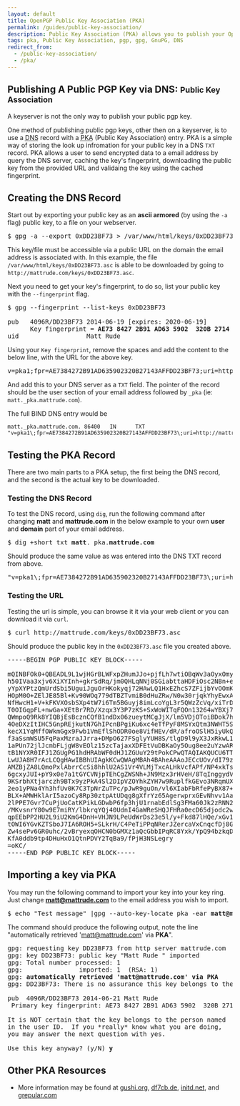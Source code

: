 ```yaml
---
layout: default
title: OpenPGP Public Key Association (PKA)
permalink: /guides/public-key-association/
description: Public Key Association (PKA) allows you to publish your OpenPGP key to your DNS record
tags: pka, Public Key Association, pgp, gpg, GnuPG, DNS
redirect_from:
  - /public-key-association/
  - /pka/
---
```


## Publishing A Public PGP Key via DNS: <small>Public Key Association</small>

A keyserver is not the only way to publish your public pgp key.

One method of publishing public pgp keys, other then on a keyserver, is to use a <abbr title="Dynamic Name Server">DNS</abbr> record with a <abbr title="Public Key Association">PKA</abbr> (Public Key Association) entry. PKA is a simple way of storing the look up infromation for your public key in a DNS `TXT` record. PKA allows a user to send encrypted data to a email address by query the DNS server, caching the key&#039;s fingerprint, downloading the public key from the provided URL and validaing the key using the cached fingerprint.

## Creating the DNS Record

Start out by exporting your public key as an **ascii armored** (by using the `-a` flag) public key, to a file on your webserver.

<pre>$ gpg -a --export 0xDD23BF73 > /var/www/html/keys/0xDD23BF73.asc</pre>

This key/file must be accessible via a public URL on the domain the email address is associated with. In this example, the file `/var/www/html/keys/0xDD23BF73.asc` is able to be downloaded by going to `http://mattrude.com/keys/0xDD23BF73.asc`.

Next you need to get your key&#039;s fingerprint, to do so, list your public key with the `--fingerprint` flag.

<pre>$ gpg --fingerprint --list-keys 0xDD23BF73

pub   4096R/DD23BF73 2014-06-19 [expires: 2020-06-19]
      Key fingerprint = <strong>AE73 8427 2B91 AD63 5902  320B 2714 3AFF DD23 BF73</strong>
uid                  Matt Rude <matt@mattrude.com></pre>

Using your `Key fingerprint`, remove the spaces and add the content to the below line, with the URL for the above key.

<pre>v=pka1;fpr=AE7384272B91AD635902320B27143AFFDD23BF73;uri=http://mattrude.com/keys/0xDD23BF73.asc</pre>

And add this to your DNS server as a `TXT` field.  The pointer of the record should be the user section of your email address followed by `_pka` (ie: `matt._pka.mattrude.com`). 

The full BIND DNS entry would be

    matt._pka.mattrude.com. 86400   IN      TXT     "v=pka1\;fpr=AE7384272B91AD635902320B27143AFFDD23BF73\;uri=http://mattrude.com/keys/0xDD23BF73.asc"

## Testing the PKA Record

There are two main parts to a PKA setup, the first being the DNS record, and the second is the actual key to be downloaded.

### Testing the DNS Record

To test the DNS record, using `dig`, run the following command after changing **matt** and **mattrude.com** in the below example to your own **user** and **domain** part of your email address.

<pre>$ dig +short txt <strong>matt</strong>._pka.<strong>mattrude.com</strong></pre>

Should produce the same value as was entered into the DNS TXT record from above.

<pre>"v=pka1\;fpr=AE7384272B91AD635902320B27143AFFDD23BF73\;uri=http://mattrude.com/keys/0xDD23BF73.asc"</pre>

### Testing the URL

Testing the url is simple, you can browse it it via your web client or you can download it via `curl`.

<pre>$ curl http://mattrude.com/keys/0xDD23BF73.asc</pre>

Should produce the public key in the `0xDD23BF73.asc` file you created above.

<pre>
-----BEGIN PGP PUBLIC KEY BLOCK-----

mQINBFOk0+QBEADL9L1wjHGrBLWFxpZHumJJo+pjfLh7wtiOBqWv3aOyxOmyUzYo
h50IVaa3xjv6XiXYInh+gkrSdRq/jm0QHLqNNj0SGiabttaHDFiOsc2NBn+eu7ay
yYpXYPtzQmUrdSbi5UguiJguOrHKokyqj72HAwLQ1HxEZhcS7ZFijbYvOOmKL0DR
HOpM0O+ZElJE85Bl+Kv90WOq779dTBZTvmiB0dHuZRw/N0w30rjqkYhyEwxAlI8n
NfHwcH1+V+kFKVXOsbSXp4tW7i6Tm5BGuyj8imLcoYgL3r5QWzZcVq/xiTrDYHrg
T0OIGqpFL+nwGa+XEtBr7RD/Xzqx3Y3P7zKS+SxWoWITqFQOn13264wYBXj7ohjg
QWmpoQ9Rk8YIQBjEsBcznCQfB1ndDx06zueytMCgJjX/lm5VDjOToiBDok7h4Stc
4OeDXzItIHC5GnpREjkutN7GhIPcnBPgiKu6xc4eTfPyF8MSYxQtm3NWHT5Sx78+
kecX1YqMffOWkmGgx9Fwb1VmEflShODR0oe8VifHEv/dR/afroOSlH5iyUkQMNrU
f3aSsmWSU5FqPaxMzraJJrra+DMpO627FSglyYUH8S/tlgD9l9yX3JxRkwL19LMO
1aPUn72jlJcmbFLjgW8vEOlz15zcTajaxXDFEtVuDBKaOy5Oug8ee2uYzwARAQAB
tB1NYXR0IFJ1ZGUgPG1hdHRAbWF0dHJ1ZGUuY29tPokCPwQTAQIAKQUCU6TT5AIb
LwUJA8H7rAcLCQgHAwIBBhUIAgkKCwQWAgMBAh4BAheAAAoJECcUOv/dI79zj+cQ
AMZBjZA8LQmoPxlAbrrCcSi8hhlU2AS1Vr4VLMjTxcALHkVcfAPf/NP4xkTssLfT
6gcxyJUI+pY9x0e7a1tGYCVNjpTEhCgZWSNh+JN9Mzx3rHVeH/8TqInggydVu0dW
9KSrbhXtjarczh9BTx9yzPkA4Sl2DIpVZOYhkZYH7w9RuplfkGEvo3NRqmUX7TSe
2eo1yPNa4Yh3hfUv0K7C3TpNrZuTPc/pJwR9guOn/vl6XIabFbRfePyBX87+TiIO
BLX+AMWHklArI5azoCy8Rp30ztpAtUDqg8gXfrYz65AgerwprxGEvNhvv1Aa2Pqc
2lPPE7Gvr7CuPjUoCatKPikLGDwbP6fp3hjU1rnabEdlSg3FMa60Jk2zRNN2KusR
/MKvsnrY80w9E7miRY/lbkrqYQj40UdnI4GaWReSHQJFHRa0ecD65djodc2wID+p
qpEEbPP2HU2L9iU2KmG4DnH+VHJN9LPeUdWrDs23e5l/y+Fkd87lHQe/xGv1jry0
tOWI6YGvKZTSboJ7IA6ROH5+SLkrH/C4PeTiPPqNRerJZercaVxCnqcfDj8GZ6CC
Zw4sePv6GR0uhc/2vBryexqOHCN0bGMXz1aQcGbbIPqRC8Yxk/YpQ94bzkqDzsz+
KfA0ddb9tp4DHuHxO1QtnPDVY2TqBa9/fPjH3NSLegry
=oKC/
-----END PGP PUBLIC KEY BLOCK-----
</pre>

## Importing a key via PKA

You may run the following command to import your key into your key ring. Just change **matt@mattrude.com** to the email address you wish to import.

<pre>$ echo "Test message" |gpg --auto-key-locate pka -ear <strong>matt@mattrude.com</strong></pre>

The command should produce the following output, note the line "automatically retrieved 'matt@mattrude.com' via **PKA**".

<pre>gpg: requesting key DD23BF73 from http server mattrude.com
gpg: key DD23BF73: public key "Matt Rude <matt@mattrude.com>" imported
gpg: Total number processed: 1
gpg:               imported: 1  (RSA: 1)
gpg: <strong>automatically retrieved 'matt@mattrude.com' via PKA</strong>
gpg: DD23BF73: There is no assurance this key belongs to the named user

pub  4096R/DD23BF73 2014-06-21 Matt Rude <matt@mattrude.com>
 Primary key fingerprint: AE73 8427 2B91 AD63 5902  320B 2714 3AFF DD23 BF73

It is NOT certain that the key belongs to the person named
in the user ID.  If you *really* know what you are doing,
you may answer the next question with yes.

Use this key anyway? (y/N) <strong>y</strong></pre>

## Other PKA Resources

* More information may be found at [gushi.org](http://www.gushi.org/make-dns-cert/HOWTO.html), [df7cb.de](https://www.df7cb.de/blog/2007/openpgp-dns.html), [initd.net](http://www.initd.net/2010/12/adding-gpg-public-keys-to-your-dns.html), and [grepular.com](https://grepular.com/Publishing_PGP_Keys_in_the_DNS)
